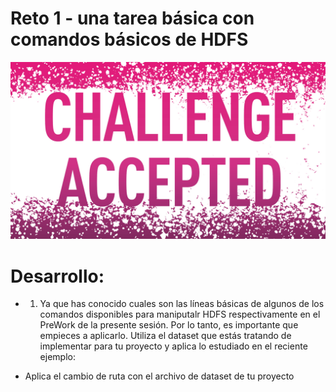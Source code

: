 # Reto 1 - una tarea básica con comandos básicos de HDFS

![challenge](assets/ChallengeAccepted.jpg)

# Desarrollo:

- 1. Ya que has conocido cuales son las líneas básicas de algunos de los comandos disponibles para maniputalr HDFS respectivamente en el PreWork de la presente sesión. Por lo tanto, es importante que empieces a aplicarlo. Utiliza el dataset que estás tratando de implementar para tu proyecto y aplica lo estudiado en el reciente ejemplo:

- Aplica el cambio de ruta con el archivo de dataset de tu proyecto



